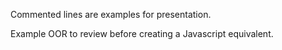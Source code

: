Commented lines are examples for presentation. 

Example OOR to review before creating a Javascript equivalent.
